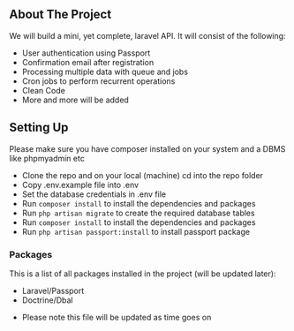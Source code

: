 ## About The Project

We will build a mini, yet complete, laravel API. It will consist of the following:
- User authentication using Passport
- Confirmation email after registration
- Processing multiple data with queue and jobs
- Cron jobs to perform recurrent operations
- Clean Code
- More and more will be added

## Setting Up

Please make sure you have composer installed on your system and a DBMS like phpmyadmin etc
- Clone the repo and on your local (machine) cd into the repo folder
- Copy .env.example file into .env
- Set the database credentials in .env file
- Run `composer install` to install the dependencies and packages
- Run `php artisan migrate` to create the required database tables
- Run `composer install` to install the dependencies and packages
- Run `php artisan passport:install` to install passport package

### Packages

This is a list of all packages installed in the project (will be updated later):
- Laravel/Passport
- Doctrine/Dbal


* Please note this file will be updated as time goes on